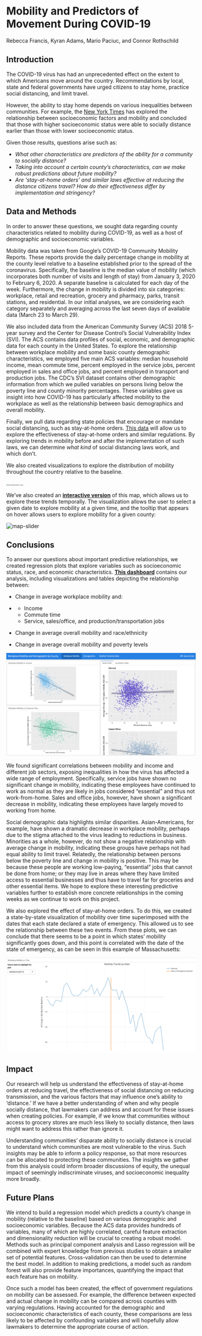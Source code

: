 # Mobility and Predictors of Movement During COVID-19 

Rebecca Francis, Kyran Adams, Mario Paciuc, and Connor Rothschild

## Introduction

The COVID-19 virus has had an unprecedented effect on the extent to which Americans move around the country. Recommendations by local, state and federal governments have urged citizens to stay home, practice social distancing, and limit travel.

However, the ability to stay home depends on various inequalities between communities. For example, the [New York Times](https://www.nytimes.com/2020/04/05/opinion/coronavirus-social-distancing.html) has explored the relationship between socioeconomic factors and mobility and concluded that those with higher socioeconomic status were able to socially distance earlier than those with lower socioeconomic status.

Given those results, questions arise such as:

- *What other characteristics are predictors of the ability for a community to socially distance?* 
- *Taking into account a certain county’s characteristics, can we make robust predictions about future mobility?*
- *Are ‘stay-at-home orders’ and similar laws effective at reducing the distance citizens travel? How do their effectiveness differ by implementation and stringency?*

## Data and Methods

In order to answer these questions, we sought data regarding county characteristics related to mobility during COVID-19, as well as a host of demographic and socioeconomic variables.

  Mobility data was taken from Google’s COVID-19 Community Mobility Reports. These reports provide the daily percentage change in mobility at the county level relative to a baseline established prior to the spread of the coronavirus. Specifically, the baseline is the median value of mobility (which incorporates both number of visits and length of stay) from January 3, 2020 to February 6, 2020. A separate baseline is calculated for each day of the week. Furthermore, the change in mobility is divided into six categories: workplace, retail and recreation, grocery and pharmacy, parks, transit stations, and residential. In our initial analyses, we are considering each category separately and averaging across the last seven days of available data (March 23 to March 29).

We also included data from the American Community Survey (ACS) 2018 5-year survey and the Center for Disease Control’s Social Vulnerability Index (SVI). The ACS contains data profiles of social, economic, and demographic data for each county in the United States. To explore the relationship between workplace mobility and some basic county demographic characteristics, we employed five main ACS variables: median household income, mean commute time, percent employed in the service jobs, percent employed in sales and office jobs, and percent employed in transport and production jobs. The CDC’s SVI dataset contains other demographic information from which we pulled variables on persons living below the poverty line and county minority percentages. These variables gave us insight into how COVID-19 has particularly affected mobility to the workplace as well as the relationship between basic demographics and overall mobility. 

Finally, we pull data regarding state policies that encourage or mandate social distancing, such as stay-at-home orders. [This data](https://docs.google.com/spreadsheets/d/1zu9qEWI8PsOI_i8nI_S29HDGHlIp2lfVMsGxpQ5tvAQ/edit) will allow us to explore the effectiveness of stay-at-home orders and similar regulations. By exploring trends in mobility before and after the implementation of such laws, we can determine *what kind* of social distancing laws work, and which don’t.

We also created visualizations to explore the distribution of mobility throughout the country relative to the baseline.

<img src="./README-files/final-states.jpg" alt="final-states" style="zoom:24%;" /><img src="./README-files/final-county.jpg" alt="final-county" style="zoom:24%;" />

We’ve also created an [**interactive version**](https://connorrothschild.github.io/covid-mobility/viz/) of this map, which allows us to explore these trends temporally. The visualization allows the user to select a given date to explore mobility at a given time, and the tooltip that appears on hover allows users to explore mobility for a given county:

![map-slider](./README-files/map-slider.gif)



## Conclusions

To answer our questions about important predictive relationships, we created regression plots that explore variables such as socioeconomic status, race, and economic characteristics. [**This dashboard**](https://connorrothschild.github.io/covid-mobility/viz/CHRP_mobility) contains our analysis, including visualizations and tables depicting the relationship between: 

- Change in average workplace mobility and:

- - Income
  - Commute time
  - Service, sales/office, and production/transportation jobs

- Change in average overall mobility and race/ethnicity 

- Change in average overall mobility and poverty levels 

![dashboard](./README-files/dashboard.jpg)

We found significant correlations between mobility and income and different job sectors, exposing inequalities in how the virus has affected a wide range of employment. Specifically, service jobs have shown no significant change in mobility, indicating these employees have continued to work as normal as they are likely in jobs considered “essential” and thus not work-from-home. Sales and office jobs, however, have shown a significant decrease in mobility, indicating these employees have largely moved to working from home. 

 Social demographic data highlights similar disparities. Asian-Americans, for example, have shown a dramatic decrease in workplace mobility, perhaps due to the stigma attached to the virus leading to reductions in business. Minorities as a whole, however, do not show a negative relationship with average change in mobility, indicating these groups have perhaps not had equal ability to limit travel. Relatedly, the relationship between persons below the poverty line and change in mobility is positive. This may be because these people are working low-paying, “essential” jobs that cannot be done from home; or they may live in areas where they have limited access to essential businesses and thus have to travel far for groceries and other essential items. We hope to explore these interesting predictive variables further to establish more concrete relationships in the coming weeks as we continue to work on this project.

We also explored the effect of stay-at-home orders. To do this, we created a state-by-state visualization of mobility over time superimposed with the dates that each state declared a state of emergency. This allowed us to see the relationship between these two events. From these plots, we can conclude that there seems to be a point in which states’ mobility significantly goes down, and this point is correlated with the date of the state of emergency, as can be seen in this example of Massachusetts:

![texas-example](./README-files/massachusets-example.jpg)

## Impact

Our research will help us understand the effectiveness of stay-at-home orders at reducing travel, the effectiveness of social distancing on reducing transmission, and the various factors that may influence one’s ability to ‘distance.’ If we have a better understanding of when and why people socially distance, that lawmakers can address and account for these issues when creating policies. For example, if we know that communities without access to grocery stores are much less likely to socially distance, then laws might want to address this rather than ignore it.

Understanding communities’ disparate ability to socially distance is crucial to understand which communities are most vulnerable to the virus. Such insights may be able to inform a policy response, so that more resources can be allocated to protecting these communities. The insights we gather from this analysis could inform broader discussions of equity, the unequal impact of seemingly indiscriminate viruses, and socioeconomic inequality more broadly. 

## Future Plans

We intend to build a regression model which predicts a county’s change in mobility (relative to the baseline) based on various demographic and socioeconomic variables. Because the ACS data provides hundreds of variables, many of which are highly correlated, careful feature extraction and dimensionality reduction will be crucial to creating a robust model. Methods such as principal component analysis and Lasso regression will be combined with expert knowledge from previous studies to obtain a smaller set of potential features. Cross-validation can then be used to determine the best model. In addition to making predictions, a model such as random forest will also provide feature importances, quantifying the impact that each feature has on mobility. 

Once such a model has been created, the effect of government regulations on mobility can be assessed. For example, the difference between expected and actual change in mobility can be compared across counties with varying regulations. Having accounted for the demographic and socioeconomic characteristics of each county, these comparisons are less likely to be affected by confounding variables and will hopefully allow lawmakers to determine the appropriate course of action. 